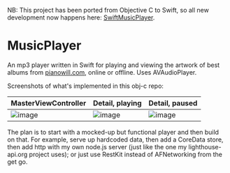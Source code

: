 NB: This project has been ported from Objective C to Swift, so all new development now happens here: [SwiftMusicPlayer](https://github.com/wbraynen/SwiftMusicPlayer).

# MusicPlayer

An mp3 player written in Swift for playing and viewing the artwork of best albums from [pianowill.com](http://pianowill.com), online or offline.  Uses AVAudioPlayer.

Screenshots of what's implemented in this obj-c repo:

|MasterViewController|Detail, playing|Detail, paused|
|---|---|---|
|![image](https://cloud.githubusercontent.com/assets/4765449/11490289/74a0f258-9794-11e5-8046-0a111f5167b5.png)|![image](https://cloud.githubusercontent.com/assets/4765449/11545239/645ad1b4-9903-11e5-9f4b-bcb025805100.png)|![image](https://cloud.githubusercontent.com/assets/4765449/11544445/1a7168f0-98ff-11e5-99ec-e6521981dc28.png)|

The plan is to start with a mocked-up but functional player and then build on that.  For example, serve up hardcoded data, then add a CoreData store, then add http with my own node.js server (just like the one my lighthouse-api.org project uses); or just use RestKit instead of AFNetworking from the get go.
